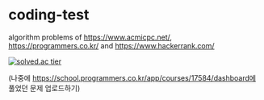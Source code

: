 # coding-test

algorithm problems of https://www.acmicpc.net/, https://programmers.co.kr/ and https://www.hackerrank.com/

[![solved.ac tier](http://mazassumnida.wtf/api/v2/generate_badge?boj=hn06038)](https://solved.ac/hn06038)

(나중에 https://school.programmers.co.kr/app/courses/17584/dashboard에 풀었던 문제 업로드하기)